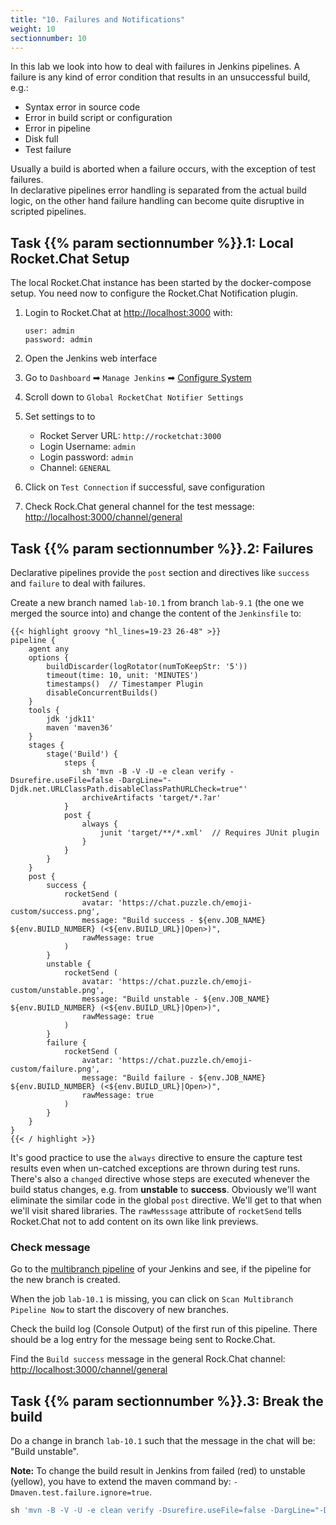 ```yaml
---
title: "10. Failures and Notifications"
weight: 10
sectionnumber: 10
---
```


In this lab we look into how to deal with failures in Jenkins pipelines. A failure is
any kind of error condition that results in an unsuccessful build, e.g.:

* Syntax error in source code
* Error in build script or configuration
* Error in pipeline
* Disk full
* Test failure

Usually a build is aborted when a failure occurs, with the exception of test failures.  
In declarative pipelines error handling is separated from the actual build logic,
on the other hand failure handling can become quite disruptive in scripted pipelines.


## Task {{% param sectionnumber %}}.1: Local Rocket.Chat Setup

The local Rocket.Chat instance has been started by the docker-compose setup. You need now to configure the Rocket.Chat Notification plugin.

1. Login to Rocket.Chat at <http://localhost:3000> with:

    ```
    user: admin
    password: admin
    ```

1. Open the Jenkins web interface
1. Go to `Dashboard` ➡ `Manage Jenkins` ➡ [Configure System](http://localhost:8080/configure)
1. Scroll down to `Global RocketChat Notifier Settings`
1. Set settings to to
   * Rocket Server URL: `http://rocketchat:3000`
   * Login Username: `admin`
   * Login password: `admin`
   * Channel: `GENERAL`
1. Click on `Test Connection` if successful, save configuration
1. Check Rock.Chat general channel for the test message: <http://localhost:3000/channel/general>


## Task {{% param sectionnumber %}}.2: Failures

Declarative pipelines provide the ``post`` section and directives like ``success`` and ``failure`` to deal with failures.

Create a new branch named ``lab-10.1`` from branch ``lab-9.1`` (the one we merged the source into) and change the content of the ``Jenkinsfile`` to:

<!--
```groovy
pipeline {
    agent any // with hosted env use agent { label env.JOB_NAME.split('/')[0] }
```
-->

```
{{< highlight groovy "hl_lines=19-23 26-48" >}}
pipeline {
    agent any
    options {
        buildDiscarder(logRotator(numToKeepStr: '5'))
        timeout(time: 10, unit: 'MINUTES')
        timestamps()  // Timestamper Plugin
        disableConcurrentBuilds()
    }
    tools {
        jdk 'jdk11'
        maven 'maven36'
    }
    stages {
        stage('Build') {
            steps {
                sh 'mvn -B -V -U -e clean verify -Dsurefire.useFile=false -DargLine="-Djdk.net.URLClassPath.disableClassPathURLCheck=true"'
                archiveArtifacts 'target/*.?ar'
            }
            post {
                always {
                    junit 'target/**/*.xml'  // Requires JUnit plugin
                }
            }
        }
    }
    post {
        success {
            rocketSend (
                avatar: 'https://chat.puzzle.ch/emoji-custom/success.png',
                message: "Build success - ${env.JOB_NAME} ${env.BUILD_NUMBER} (<${env.BUILD_URL}|Open>)",
                rawMessage: true
            )
        }
        unstable {
            rocketSend (
                avatar: 'https://chat.puzzle.ch/emoji-custom/unstable.png',
                message: "Build unstable - ${env.JOB_NAME} ${env.BUILD_NUMBER} (<${env.BUILD_URL}|Open>)",
                rawMessage: true
            )
        }
        failure {
            rocketSend (
                avatar: 'https://chat.puzzle.ch/emoji-custom/failure.png',
                message: "Build failure - ${env.JOB_NAME} ${env.BUILD_NUMBER} (<${env.BUILD_URL}|Open>)",
                rawMessage: true
            )
        }
    }
}
{{< / highlight >}}
```

It's good practice to use the ``always`` directive to ensure the capture test results even when un-catched exceptions are thrown during test runs.
There's also a ``changed`` directive whose steps are executed whenever the build status changes, e.g. from **unstable** to **success**.
Obviously we'll want eliminate the similar code in the global ``post`` directive. We'll get to that when we'll visit shared libraries.
The ``rawMesssage`` attribute of ``rocketSend`` tells Rocket.Chat not to add content on its own like link previews.


### Check message

Go to the [multibranch pipeline](http://localhost:8080/job/techlab/) of your Jenkins and see, if the pipeline for the new branch is created.

When the job `lab-10.1` is missing, you can click on `Scan Multibranch Pipeline Now` to start the discovery of new branches.

Check the build log (Console Output) of the first run of this pipeline. There should be a log entry for the message being sent to Rocke.Chat.

Find the `Build success` message in the general Rock.Chat channel: <http://localhost:3000/channel/general>

<!--
## Task {{% param sectionnumber %}}.3: Mail notification

If you use the local Jenkins environment, you can skip this step and go ahead to Lab 10.4!

Add mail notification to the previous lab. See <https://jenkins.io/doc/pipeline/steps/> for a list of available steps or use the snippet generator.

Verify your scripts with the [solution](./10_3_failures_solution/).
-->


## Task {{% param sectionnumber %}}.3: Break the build

Do a change in branch ``lab-10.1`` such that the message in the chat will be: "Build unstable".

**Note:** To change the build result in Jenkins from failed (red) to unstable (yellow), you have to extend the maven command by: ``-Dmaven.test.failure.ignore=true``.

```groovy
sh 'mvn -B -V -U -e clean verify -Dsurefire.useFile=false -DargLine="-Djdk.net.URLClassPath.disableClassPathURLCheck=true" -Dmaven.test.failure.ignore=true'
```
